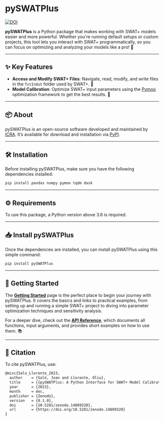 # pySWATPlus


[![DOI](https://zenodo.org/badge/DOI/10.5281/zenodo.14889320.svg)](https://doi.org/10.5281/zenodo.14889320)


**pySWATPlus** is a Python package that makes working with SWAT+ models easier and more powerful. Whether you're running default setups or custom projects, this tool lets you interact with SWAT+ programmatically, so you can focus on optimizing and analyzing your models like a pro! 🚀

---

## ✨ Key Features

- **Access and Modify SWAT+ Files**: Navigate, read, modify, and write files in the `TxtInOut` folder used by SWAT+. 📂
- **Model Calibration**: Optimize SWAT+ input parameters using the [Pymoo](https://pymoo.org/) optimization framework to get the best results. 🎯

---

## 📦 About

pySWATPlus is an open-source software developed and maintained by [ICRA](https://icra.cat/). It’s available for download and installation via [PyPI](https://pypi.org/project/pySWATPlus/). 

---

## 🛠️ Installation

Before installing pySWATPlus, make sure you have the following dependencies installed:

```py
pip install pandas numpy pymoo tqdm dask
```

---

## ⚙️ Requirements

To use this package, a Python version above 3.6 is required.

---

## 📥 Install pySWATPlus

Once the dependencies are installed, you can install pySWATPlus using this simple command:

````py
pip install pySWATPlus
````

---

## 🚀 Getting Started

The **[Getting Started](getting-started.md)** page is the perfect place to begin your journey with pySWATPlus. It covers the basics and links to practical examples, from setting up and running a simple SWAT+ project to diving into parameter optimization techniques and sensitivity analysis.

For a deeper dive, check out the **[API Reference](api/core.md)**, which documents all functions, input arguments, and provides short examples on how to use them. 📚

---


## 📖 Citation
To cite pySWATPlus, use:

```tex
@misc{Salo_Llorente_2023,
  author    = {Saló, Joan and Llorente, Oliu},
  title     = {{pySWATPlus: A Python Interface for SWAT+ Model Calibration and Analysis}},
  year      = {2023},
  month     = dec,
  publisher = {Zenodo},
  version   = {0.1.0},
  doi       = {10.5281/zenodo.14889320},
  url       = {https://doi.org/10.5281/zenodo.14889320}
}
```